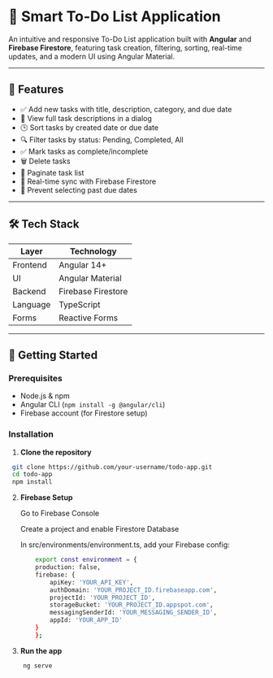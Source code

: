 # 📝 Smart To-Do List Application

An intuitive and responsive To-Do List application built with **Angular** and **Firebase Firestore**, featuring task creation, filtering, sorting, real-time updates, and a modern UI using Angular Material.

---

## 📌 Features

- ✅ Add new tasks with title, description, category, and due date
- 📝 View full task descriptions in a dialog
- 🕒 Sort tasks by created date or due date
- 🔍 Filter tasks by status: Pending, Completed, All
- ✅ Mark tasks as complete/incomplete
- 🗑️ Delete tasks
- 📄 Paginate task list
- 🔄 Real-time sync with Firebase Firestore
- 📅 Prevent selecting past due dates

---

## 🛠️ Tech Stack

| Layer       | Technology             |
|-------------|------------------------|
| Frontend    | Angular 14+            |
| UI          | Angular Material       |
| Backend     | Firebase Firestore     |
| Language    | TypeScript             |
| Forms       | Reactive Forms         |

---

## 🚀 Getting Started

### Prerequisites

- Node.js & npm
- Angular CLI (`npm install -g @angular/cli`)
- Firebase account (for Firestore setup)

### Installation

1. **Clone the repository**

 ```bash
  git clone https://github.com/your-username/todo-app.git
  cd todo-app
  npm install
  ```

2. **Firebase Setup**

    Go to Firebase Console

    Create a project and enable Firestore Database

    In src/environments/environment.ts, add your Firebase config:

    ```bash 
        export const environment = {
        production: false,
        firebase: {
            apiKey: 'YOUR_API_KEY',
            authDomain: 'YOUR_PROJECT_ID.firebaseapp.com',
            projectId: 'YOUR_PROJECT_ID',
            storageBucket: 'YOUR_PROJECT_ID.appspot.com',
            messagingSenderId: 'YOUR_MESSAGING_SENDER_ID',
            appId: 'YOUR_APP_ID'
        }
        };
    ```

3. **Run the app**

```bash
    ng serve
```

